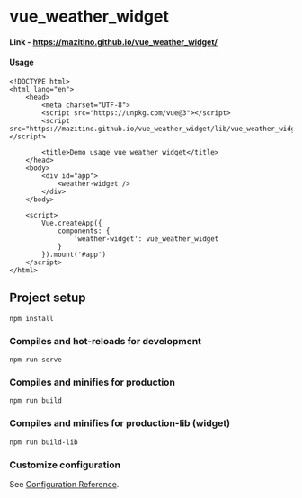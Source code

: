 # vue_weather_widget

#### Link - https://mazitino.github.io/vue_weather_widget/

#### Usage
```
<!DOCTYPE html>
<html lang="en">
    <head>
        <meta charset="UTF-8">
        <script src="https://unpkg.com/vue@3"></script>
        <script src="https://mazitino.github.io/vue_weather_widget/lib/vue_weather_widget.umd.min.js"></script>
    
        <title>Demo usage vue weather widget</title>
    </head>
    <body>
        <div id="app">
            <weather-widget />
        </div> 
    </body>
   
    <script>
        Vue.createApp({
            components: {
                'weather-widget': vue_weather_widget
            }
        }).mount('#app')
    </script>  
</html>
```

## Project setup
```
npm install
```

### Compiles and hot-reloads for development
```
npm run serve
```

### Compiles and minifies for production
```
npm run build
```

### Compiles and minifies for production-lib (widget)
```
npm run build-lib
```

### Customize configuration
See [Configuration Reference](https://cli.vuejs.org/config/).
